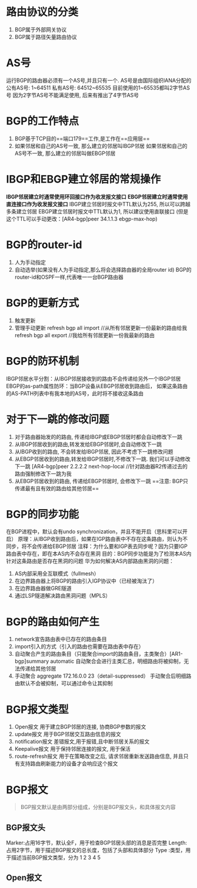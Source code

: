 # 路由协议的分类

1. BGP属于外部网关协议
2. BGP属于路径矢量路由协议

# AS号

运行BGP的路由器必须有一个AS号,并且只有一个. AS号是由国际组织IANA分配的
公有AS号: 1~64511
私有AS号: 64512~65535
目前使用的1~65535都叫2字节AS号
因为2字节AS号不能满足使用, 后来有推出了4字节AS号

# BGP的工作特点

1. BGP基于TCP目的==端口179==工作,是工作在==应用层==
2. 如果邻居和自己的AS号一致, 那么建立的邻居叫IBGP邻居
	 如果邻居和自己的AS号不一致, 那么建立的邻居叫做EBGP邻居

# IBGP和EBGP建立邻居的常规操作

**IBGP邻居建立时通常使用环回接口作为收发报文接口**
**EBGP邻居建立时通常使用直连接口作为收发报文接口**
IBGP建立邻居时报文中TTL默认为255, 所以可以跨越多条建立邻居
EBGP建立邻居时报文中TTL默认为1, 所以建议使用直联接口
(但是这个TTL可以手动更改：[AR4-bgp]peer 34.1.1.3 ebgp-max-hop)

# BGP的router-id

1. 人为手动指定
2. 自动选举(如果没有人为手动指定,那么将会选择路由器的全局router id)
BGP的router-id和OSPF一样,代表唯一一台BGP路由器

# BGP的更新方式

1. 触发更新
2. 管理手动更新
		refresh bgp all import //从所有邻居更新一份最新的路由给我
		refresh bgp all export //我给所有邻居更新一份我最新的路由

# BGP的防环机制

IBGP邻居水平分割：从IBGP邻居接收到的路由不会传递给另外一个IBGP邻居
EBGP的as-path属性防环：当BGP设备从EBGP邻居收到路由后，
如果这条路由的AS-PATH列表中有我本地的AS号，此时将不接收这条路由

# 对于下一跳的修改问题

1. 对于路由器始发的的路由, 传递给IBGP或EBGP邻居时都会自动修改下一跳
2. 从IBGP邻居收到的路由,转发发给EBGP邻居时,会自动修改下一跳
3. 从IBGP收到的路由, 不会转发给IBGP邻居, 因此不考虑下一跳修改问题
4. 从EBGP邻居收到的路由,转发给IBGP邻居时,不修改下一跳. 我们可以手动修改下一跳
	[AR4-bgp]peer 2.2.2.2 next-hop-local //针对路由器R2传递过去的路由强制修改下一跳为我
1. 从EBGP邻居收到的路由, 传递给EBGP邻居时, 会修改下一跳
==注意: BGP只传递最有且有效的路由给其他邻居==

# BGP的同步功能

在BGP进程中，默认会有undo synchronization，并且不能开启（思科里可以开启）
   原理：从IBGP收到路由后，如果在IGP路由表中不存在这条路由，则认为不同步，将不会传递给EBGP邻居
   注释：为什么要和IGP表去同步呢？因为只要IGP路由表中存在，即在本AS内不会存在黑洞
   目的：BGP同步功能是为了检测本AS内针对这条路由是否存在黑洞的问题
华为如何解决AS内部路由黑洞的问题：
1. AS内部采用全互联模式（fullmesh）
2. 在边界路由器上将BGP的路由引入IGP协议中（已经被淘汰了）
3. 在边界路由器做GRE隧道
4. 通过LSP隧道解决路由黑洞问题（MPLS）

# BGP的路由如何产生

1. network宣告路由表中已存在的路由条目
2. import引入的方式（引入的路由也需要在路由表中存在）
3. 自动聚合产生的路由条目（只能聚合import的路由条目，主类聚合）[AR1-bgp]summary automatic 
    自动聚合会进行主类汇总，明细路由将被抑制，无法传递给其他邻居
4. 手动聚合 aggregate 172.16.0.0 23（detail-suppressed）
     手动聚合后明细路由默认不会被抑制，可以通过命令让其抑制

# BGP报文类型

1. Open报文
	用于建立BGP邻居的连接, 协商BGP参数的报文
2. update报文
	用于BGP邻居交互路由信息的报文
3. notification报文
	差错报文,用于报错,且中断邻居关系的报文
4. Keepalive报文
	用于保持邻居连接的报文, 用于保活
5. route-refresh报文
	用于在策略改变之后, 请求邻居重新发送路由信息, 并且只有支持路由刷新能力的设备才会响应这个报文

# BGP报文

>BGP报文默认是由两部分组成，分别是BGP报文头，和具体报文内容

## BGP报文头

Marker:占用16字节，默认全F，用于检查BGP邻居头部的消息是否完整
Length:占用2字节，用于描述BGP报文的总长度，包括了头部和具体部分
Type  :类型，用于描述当前BGP报文类型，分为 1 2 3 4 5

## Open报文 

